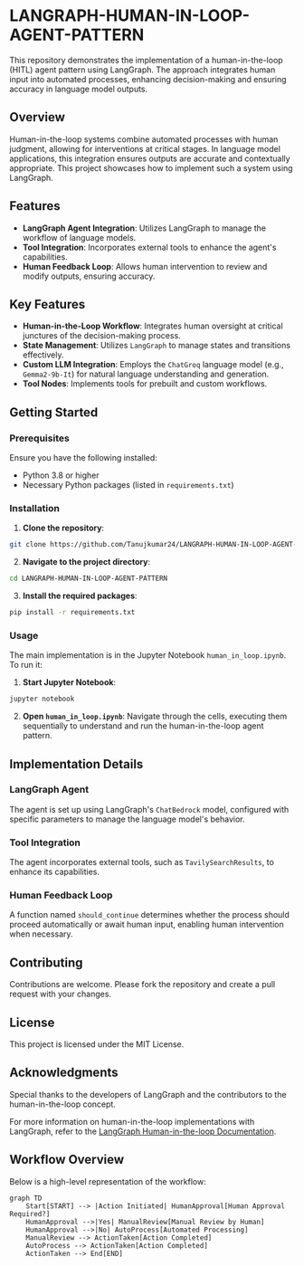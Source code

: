 
# LANGRAPH-HUMAN-IN-LOOP-AGENT-PATTERN

This repository demonstrates the implementation of a human-in-the-loop (HITL) agent pattern using LangGraph. 
The approach integrates human input into automated processes, enhancing decision-making and ensuring accuracy in language model outputs.

## Overview

Human-in-the-loop systems combine automated processes with human judgment, allowing for interventions at critical stages. 
In language model applications, this integration ensures outputs are accurate and contextually appropriate. 
This project showcases how to implement such a system using LangGraph.

## Features

- **LangGraph Agent Integration**: Utilizes LangGraph to manage the workflow of language models.
- **Tool Integration**: Incorporates external tools to enhance the agent's capabilities.
- **Human Feedback Loop**: Allows human intervention to review and modify outputs, ensuring accuracy.
## Key Features

- **Human-in-the-Loop Workflow**: Integrates human oversight at critical junctures of the decision-making process.
- **State Management**: Utilizes `LangGraph` to manage states and transitions effectively.
- **Custom LLM Integration**: Employs the `ChatGroq` language model (e.g., `Gemma2-9b-It`) for natural language understanding and generation.
- **Tool Nodes**: Implements tools for prebuilt and custom workflows.

## Getting Started

### Prerequisites

Ensure you have the following installed:

- Python 3.8 or higher
- Necessary Python packages (listed in `requirements.txt`)

### Installation

1. **Clone the repository**:

```bash
git clone https://github.com/Tanujkumar24/LANGRAPH-HUMAN-IN-LOOP-AGENT-PATTERN.git
```

2. **Navigate to the project directory**:

```bash
cd LANGRAPH-HUMAN-IN-LOOP-AGENT-PATTERN
```

3. **Install the required packages**:

```bash
pip install -r requirements.txt
```


### Usage

The main implementation is in the Jupyter Notebook `human_in_loop.ipynb`.
To run it:

1. **Start Jupyter Notebook**:

```bash
jupyter notebook
```

2. **Open `human_in_loop.ipynb`**: Navigate through the cells, executing them sequentially to understand and run the human-in-the-loop agent pattern.

## Implementation Details

### LangGraph Agent

The agent is set up using LangGraph's `ChatBedrock` model, configured with specific parameters to manage the language model's behavior.

### Tool Integration

The agent incorporates external tools, such as `TavilySearchResults`, to enhance its capabilities.

### Human Feedback Loop

A function named `should_continue` determines whether the process should proceed automatically or await human input, enabling human intervention when necessary.

## Contributing

Contributions are welcome. Please fork the repository and create a pull request with your changes.

## License

This project is licensed under the MIT License.

## Acknowledgments

Special thanks to the developers of LangGraph and the contributors to the human-in-the-loop concept.

For more information on human-in-the-loop implementations with LangGraph, refer to the [LangGraph Human-in-the-loop Documentation](https://langchain-ai.github.io/langgraph/concepts/human_in_the_loop/).

## Workflow Overview

Below is a high-level representation of the workflow:

```mermaid
graph TD
    Start[START] --> |Action Initiated| HumanApproval[Human Approval Required?]
    HumanApproval -->|Yes| ManualReview[Manual Review by Human]
    HumanApproval -->|No| AutoProcess[Automated Processing]
    ManualReview --> ActionTaken[Action Completed]
    AutoProcess --> ActionTaken[Action Completed]
    ActionTaken --> End[END]

